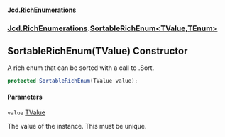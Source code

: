 #### [Jcd.RichEnumerations](index.md 'index')
### [Jcd.RichEnumerations](Jcd.RichEnumerations.md 'Jcd.RichEnumerations').[SortableRichEnum&lt;TValue,TEnum&gt;](Jcd.RichEnumerations.SortableRichEnum_TValue,TEnum_.md 'Jcd.RichEnumerations.SortableRichEnum<TValue,TEnum>')

## SortableRichEnum(TValue) Constructor

A rich enum that can be sorted with a call to .Sort.

```csharp
protected SortableRichEnum(TValue value);
```
#### Parameters

<a name='Jcd.RichEnumerations.SortableRichEnum_TValue,TEnum_.SortableRichEnum(TValue).value'></a>

`value` [TValue](Jcd.RichEnumerations.SortableRichEnum_TValue,TEnum_.md#Jcd.RichEnumerations.SortableRichEnum_TValue,TEnum_.TValue 'Jcd.RichEnumerations.SortableRichEnum<TValue,TEnum>.TValue')

The value of the instance. This must be unique.